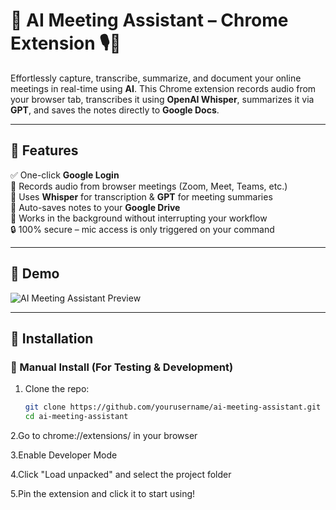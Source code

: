 # 🤖 AI Meeting Assistant – Chrome Extension 🎙️📄

Effortlessly capture, transcribe, summarize, and document your online meetings in real-time using **AI**. This Chrome extension records audio from your browser tab, transcribes it using **OpenAI Whisper**, summarizes it via **GPT**, and saves the notes directly to **Google Docs**.

---

## 🚀 Features

✅ One-click **Google Login**  
🎤 Records audio from browser meetings (Zoom, Meet, Teams, etc.)  
🧠 Uses **Whisper** for transcription & **GPT** for meeting summaries  
📄 Auto-saves notes to your **Google Drive**  
📌 Works in the background without interrupting your workflow  
🔒 100% secure – mic access is only triggered on your command  

---

## 📸 Demo

![AI Meeting Assistant Preview](assets/demo/) <!-- Add your demo GIF/screenshot path here -->

---

## 🔧 Installation

### 🧪 Manual Install (For Testing & Development)

1. Clone the repo:
   ```bash
   git clone https://github.com/yourusername/ai-meeting-assistant.git
   cd ai-meeting-assistant
2.Go to chrome://extensions/ in your browser

3.Enable Developer Mode

4.Click "Load unpacked" and select the project folder

5.Pin the extension and click it to start using!

